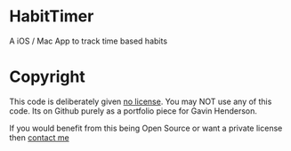 # HabitTimer
A iOS / Mac App to track time based habits

# Copyright

This code is deliberately given [no license](https://choosealicense.com/no-permission/). You may NOT use any of this code. Its on Github purely as a portfolio piece for Gavin Henderson.

If you would benefit from this being Open Source or want a private license then [contact me](mailto:habittimer@gavinhederson.co.uk)
